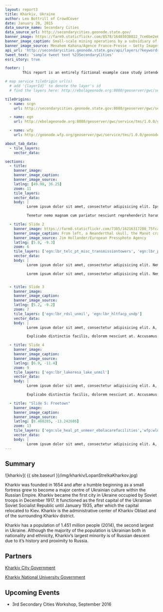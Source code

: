 ```yaml
---
layout: report3
title: Kharkiv, Ukraine
author: Leo Bottrill of CrowdCover
date: January 20, 2015
data_source_name: Secondary Cities
data_source_url: http://secondarycities.geonode.state.gov/
banner_image: https://farm9.staticflickr.com/8578/16403038022_7ce6be2e6d.jpg
banner_image_caption: Small-scale mining operations by a subsidiary of the mining company MINECOM
banner_image_source: Menahem Kahana/Agence France-Presse — Getty Images
api_url: 'http://secondarycities.geonode.state.gov/api/layers/?keywords__slug__in=kharkiv'
tweet_text: 'sample tweet text %23SecondaryCities'
esri_story: true

footer: |
        This report is an entirely fictional example case study intended to demonstrate report editing capabilities.

# map service tileOrigin url(s)
  # add '{layerId}' to denote the layer's id
  # find the layers here: http://ebolageonode.org:8080/geoserver/gwc/service/tms/1.0.0/

tileOrigins:
  - name: scgn
    url: http://secondarycities.geonode.state.gov:8080/geoserver/gwc/service/tms/1.0.0/geonode:{layerId}@EPSG:900913@png/{z}/{x}/{y}.png

  - name: egn
    url: http://ebolageonode.org:8080/geoserver/gwc/service/tms/1.0.0/geonode:{layerId}@EPSG:900913@png/{z}/{x}/{y}.png

  - name: wfp
    url: http://geonode.wfp.org/geoserver/gwc/service/tms/1.0.0/geonode:{layerId}@EPSG:900913@png/{z}/{x}/{y}.png

about_tab_data:
  - tile_layers: 
    vector_data:

sections:
  - title:
    banner_image:
    banner_image_caption:
    banner_image_source:
    latlng: [49.98, 36.25]
    zoom: 11
    tile_layers:
    vector_data:
    body: |
          Lorem ipsum dolor sit amet, consectetur adipisicing elit. Ipsum, exercitationem tempore. Ipsam itaque magnam expedita quibusdam, architecto maxime, repellat eveniet laborum quidem quam quia autem! Consequatur natus quia distinctio rem neque atque aliquam dignissimos perferendis iure quaerat dicta et tempora animi magni, sapiente officiis optio hic ratione ipsum. Delectus, eum accusantium rem quia repellat, pariatur. Libero voluptatibus sequi non! Fugiat ipsum deleniti nulla, quibusdam cum velit sed eaque dolores molestiae quas, et asperiores!

          Tenetur nemo magnam cum pariatur nesciunt reprehenderit harum temporibus, autem cumque debitis animi quia provident incidunt, id. Cupiditate alias dolores voluptates voluptatibus, necessitatibus quasi quisquam quis veniam.Tenetur nemo magnam cum pariatur nesciunt reprehenderit harum temporibus, autem cumque debitis animi quia provident incidunt, id. Cupiditate alias dolores voluptates voluptatibus, necessitatibus quasi quisquam quis veniam.

  - title: Slide 2
    banner_image: https://farm8.staticflickr.com/7385/16216317208_75fca9f8db.jpg
    banner_image_caption: From left, a Neanderthal skull, the Manot cranium and a complete modern human skull on display near the cave in Israel where the Manot cranium was found.
    banner_image_source: Jim Hollander/European Pressphoto Agency
    latlng: [5.8, -9.3]
    zoom: 6
    tile_layers: ['egn:lbr_telc_pt_misc_transmissiontowers', 'egn:lbr_policestnp_undp']
    vector_data:
    body: |
          Lorem ipsum dolor sit amet, consectetur adipisicing elit. Nemo dolores sint est beatae et quam consequuntur veniam ad nesciunt. Dolore officiis excepturi amet tempore tempora consequuntur et ducimus doloremque facere placeat debitis, ipsa recusandae voluptatibus rem natus magni laboriosam aliquid incidunt, nihil esse ex provident atque nobis a. Dolorem fugit vitae quis nam et, deleniti, odio unde dolores. Ipsam, nihil.

          Lorem ipsum dolor sit amet, consectetur adipisicing elit. Nemo dolores sint est beatae et quam consequuntur veniam ad nesciunt. Dolore officiis excepturi amet tempore tempora consequuntur et ducimus doloremque facere placeat debitis, ipsa recusandae voluptatibus rem natus magni laboriosam aliquid incidunt, nihil esse ex provident atque nobis a.


  - title: Slide 3
    banner_image:
    banner_image_caption:
    banner_image_source:
    latlng: [5.2, -9.2]
    zoom: 7
    tile_layers: ['egn:lbr_rdsl_unmil', 'egn:lbr_hltfacp_undp']
    vector_data:
    body: |
          Lorem ipsum dolor sit amet, consectetur adipisicing elit. A, dolorem impedit rem nulla omnis voluptatum porro possimus, fuga eos necessitatibus excepturi veniam. Natus et ex harum amet ad exercitationem voluptate necessitatibus quam, non odit nobis asperiores tenetur tempora ipsam neque aperiam ipsa culpa repellendus dolorum expedita maiores ut vitae.

          Explicabo distinctio facilis, dolorem nesciunt at. Accusamus eveniet quam fugit, laborum sed sapiente? In iure laborum harum aspernatur saepe itaque, ratione amet, id ipsa facere fugit quaerat quis earum dolorem quas! Reiciendis voluptates nobis itaque ad fuga quidem harum facere quasi exercitationem, repellendus delectus aperiam eveniet at tenetur soluta perspiciatis natus placeat cum aut, quibusdam, doloribus totam dignissimos? Dolorem ullam veniam rerum iste facilis facere perferendis harum! Quisquam possimus voluptate, officiis sed harum sint quasi magni animi voluptates, soluta atque quos!

  - title: Slide 4
    banner_image:
    banner_image_caption:
    banner_image_source:
    latlng: [6.9, -11.4]
    zoom: 9
    tile_layers: ['egn:lbr_lakeresa_lake_unmil']
    vector_data:
    body: |
          Lorem ipsum dolor sit amet, consectetur adipisicing elit. A, dolorem impedit rem nulla omnis voluptatum porro possimus, fuga eos necessitatibus excepturi veniam. Natus et ex harum amet ad exercitationem voluptate necessitatibus quam, non odit nobis asperiores tenetur tempora ipsam neque aperiam ipsa culpa repellendus dolorum expedita maiores ut vitae.

          Explicabo distinctio facilis, dolorem nesciunt at. Accusamus eveniet quam fugit, laborum sed sapiente? In iure laborum harum aspernatur saepe itaque, ratione amet, id ipsa facere fugit quaerat quis earum dolorem quas! Reiciendis voluptates nobis itaque ad fuga quidem harum facere quasi exercitationem, repellendus delectus aperiam eveniet at tenetur soluta perspiciatis natus placeat cum aut, quibusdam, doloribus totam dignissimos? Dolorem ullam veniam rerum iste facilis facere perferendis harum! Quisquam possimus voluptate, officiis sed harum sint quasi magni animi voluptates, soluta atque quos!

  - title: "Slide 5: Freetown"
    banner_image:
    banner_image_caption:
    banner_image_source:
    latlng: [8.468285, -13.242686]
    zoom: 13
    tile_layers: ['egn:sle_heal_pt_unmeer_ebolacarefacilities','wfp:wld_trs_unhasroutes_wfp','wfp:wld_trs_ports_wfp','wfp:wld_poi_warehouses_wfp']
    vector_data:
    body: |
          Lorem ipsum dolor sit amet, consectetur adipisicing elit. A, dolorem impedit rem nulla omnis voluptatum porro possimus, fuga eos necessitatibus excepturi veniam. Natus et ex harum amet ad exercitationem voluptate necessitatibus quam, non odit nobis asperiores tenetur tempora ipsam neque aperiam ipsa culpa repellendus dolorum expedita maiores ut vitae.
---
```


## Summary

![kharkiv]( {{ site.baseurl }}/img/kharkiv/LopanStrelkaKharkov.jpg)

Kharkiv was founded in 1654 and after a humble beginning as a small fortress grew to become a major centre of Ukrainian culture within the Russian Empire. Kharkiv became the first city in Ukraine occupied by Soviet troops in December 1917. It functioned as the first capital of the Ukrainian Soviet Socialist Republic until January 1935, after which the capital relocated to Kiev. Kharkiv is the administrative center of Kharkiv Oblast and of the surrounding Kharkiv district.

Kharkiv has a population of 1.451 million people (2014), the second largest in Ukraine. Although the majority of the population is Ukrainian both in nationality and ethnicity, Kharkiv’s largest minority is of Russian descent due to it’s history and proximity to Russia.

## Partners

[Kharkiv City Government](http://www.city.kharkov.ua/en/o-xarkove/nagradyi-soveta-evropyi.html)

[Kharkiv National University Government](http://www.univer.kharkov.ua/en)

## Upcoming Events

- 3rd Secondary Cities Workshop, September 2016



